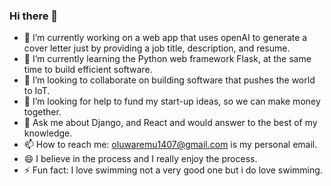### Hi there 👋

- 🔭 I’m currently working on a web app that uses openAI to generate a cover letter just by providing a job title, description, and resume.
- 🌱 I’m currently learning the Python web framework Flask, at the same time to build efficient software.
- 👯 I’m looking to collaborate on building software that pushes the world to IoT.
- 🤔 I’m looking for help to fund my start-up ideas, so we can make money together.
- 💬 Ask me about Django, and React and would answer to the best of my knowledge.
- 📫 How to reach me: oluwaremu1407@gmail.com is my personal email.
- 😄 I believe in the process and I really enjoy the process.
- ⚡ Fun fact: I love swimming not a very good one but i do love swimming.


